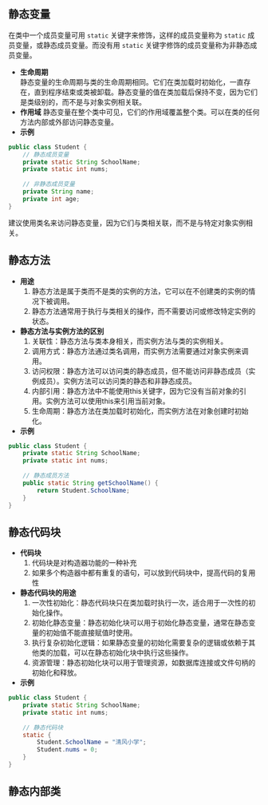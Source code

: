 
## 静态变量
在类中一个成员变量可用 `static` 关键字来修饰，这样的成员变量称为 `static` 成员变量，或静态成员变量。而没有用 `static` 关键字修饰的成员变量称为非静态成员变量。
- **生命周期**  
	静态变量的生命周期与类的生命周期相同。它们在类加载时初始化，一直存在，直到程序结束或类被卸载。静态变量的值在类加载后保持不变，因为它们是类级别的，而不是与对象实例相关联。
- **作用域**
	静态变量在整个类中可见，它们的作用域覆盖整个类。可以在类的任何方法内部或外部访问静态变量。
- **示例** 
```java
public class Student {
    // 静态成员变量
    private static String SchoolName;
    private static int nums;
    
    // 非静态成员变量
    private String name;
    private int age;
}
```
建议使用类名来访问静态变量，因为它们与类相关联，而不是与特定对象实例相关。
## 静态方法
- **用途**  
	1. 静态方法是属于类而不是类的实例的方法，它可以在不创建类的实例的情况下被调用。
	2. 静态方法通常用于执行与类相关的操作，而不需要访问或修改特定实例的状态。
- **静态方法与实例方法的区别**  
	1. 关联性：静态方法与类本身相关，而实例方法与类的实例相关。
	2. 调用方式：静态方法通过类名调用，而实例方法需要通过对象实例来调用。
	3. 访问权限：静态方法可以访问类的静态成员，但不能访问非静态成员（实例成员）。实例方法可以访问类的静态和非静态成员。
	4. 内部引用：静态方法中不能使用this关键字，因为它没有当前对象的引用。实例方法可以使用this来引用当前对象。
	5. 生命周期：静态方法在类加载时初始化，而实例方法在对象创建时初始化。
- **示例**
```java
public class Student {
    private static String SchoolName;
    private static int nums;
    
    // 静态成员方法
    public static String getSchoolName() {
        return Student.SchoolName;
    }
}
```

## 静态代码块
- **代码块**  
	1. 代码块是对构造器功能的一种补充  
	2. 如果多个构造器中都有重复的语句，可以放到代码块中，提高代码的复用性
- **静态代码块的用途**  
	1. 一次性初始化：静态代码块只在类加载时执行一次，适合用于一次性的初始化操作。
	2. 初始化静态变量：静态初始化块可以用于初始化静态变量，通常在静态变量的初始值不能直接赋值时使用。
	3. 执行复杂初始化逻辑：如果静态变量的初始化需要复杂的逻辑或依赖于其他类的加载，可以在静态初始化块中执行这些操作。
	4. 资源管理：静态初始化块可以用于管理资源，如数据库连接或文件句柄的初始化和释放。
- **示例**
```java
public class Student {
    private static String SchoolName;
    private static int nums;
    
    // 静态代码块
    static {
        Student.SchoolName = "清风小学";
        Student.nums = 0;
    }
}
```

## 静态内部类